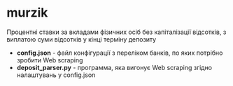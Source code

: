 # murzik

Процентні ставки за вкладами фізичних осіб без капіталізації відсотків, з виплатою суми відсотків у кінці терміну депозиту
- **config.json** - файл конфігурації з переліком банків, по яких потрібно зробити Web scraping
- **deposit_parser.py** - программа, яка вигонує Web scraping згідно налаштувань у config.json
